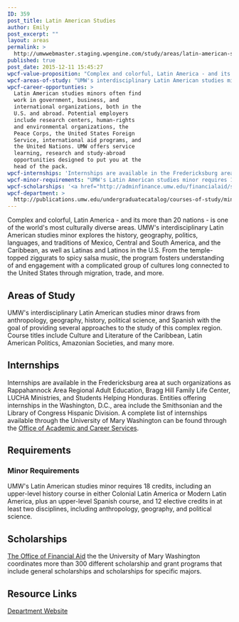```yaml
---
ID: 359
post_title: Latin American Studies
author: Emily
post_excerpt: ""
layout: areas
permalink: >
  http://umwwebmaster.staging.wpengine.com/study/areas/latin-american-studies/
published: true
post_date: 2015-12-11 15:45:27
wpcf-value-proposition: "Complex and colorful, Latin America - and its more than 20 nations - is one of the world's most culturally diverse areas. UMW's interdisciplinary Latin American studies minor explores the history, geography, politics, languages, and traditions of Mexico, Central and South America, and the Caribbean, as well as Latinas and Latinos in the U.S. From the temple-topped ziggurats to spicy salsa music, the program fosters understanding of and engagement with a complicated group of cultures long connected to the United States through migration, trade, and more."
wpcf-areas-of-study: "UMW's interdisciplinary Latin American studies minor draws from anthropology, geography, history, political science, and Spanish with the goal of providing several approaches to the study of this complex region. Course titles include Culture and Literature of the Caribbean, Latin American Politics, Amazonian Societies, and many more."
wpcf-career-opportunties: >
  Latin American studies minors often find
  work in government, business, and
  international organizations, both in the
  U.S. and abroad. Potential employers
  include research centers, human-rights
  and environmental organizations, the
  Peace Corps, the United States Foreign
  Service, international aid programs, and
  the United Nations. UMW offers service
  learning, research and study-abroad
  opportunities designed to put you at the
  head of the pack.
wpcf-internships: 'Internships are available in the Fredericksburg area at such organizations as Rappahannock Area Regional Adult Education, Bragg Hill Family Life Center, LUCHA Ministries, and Students Helping Honduras. Entities offering internships in the Washington, D.C., area include the Smithsonian and the Library of Congress Hispanic Division. A complete list of internships available through the University of Mary Washington can be found through the <a href="http://academics.umw.edu/academicandcareerservices/links-to-internship-opportunities/">Office of Academic and Career Services</a>.'
wpcf-minor-requirements: "UMW's Latin American studies minor requires 18 credits, including an upper-level history course in either Colonial Latin America or Modern Latin America, plus an upper-level Spanish course, and 12 elective credits in at least two disciplines, including anthropology, geography, and political science."
wpcf-scholarships: '<a href="http://adminfinance.umw.edu/financialaid/scholarship-information/">The Office of Financial Aid</a> the the University of Mary Washington coordinates more than 300 different scholarship and grant programs that include general scholarships and scholarships for specific majors.'
wpcf-department: >
  http://publications.umw.edu/undergraduatecatalog/courses-of-study/minors/latin-american-studies-minor/
---
```


<!-- Types Custom Fields: -->

<!-- value-proposition -->
Complex and colorful, Latin America - and its more than 20 nations - is one of the world's most culturally diverse areas. UMW's interdisciplinary Latin American studies minor explores the history, geography, politics, languages, and traditions of Mexico, Central and South America, and the Caribbean, as well as Latinas and Latinos in the U.S. From the temple-topped ziggurats to spicy salsa music, the program fosters understanding of and engagement with a complicated group of cultures long connected to the United States through migration, trade, and more.
<!-- End value-proposition -->

<!-- areas-of-study -->
<h2>Areas of Study</h2>UMW's interdisciplinary Latin American studies minor draws from anthropology, geography, history, political science, and Spanish with the goal of providing several approaches to the study of this complex region. Course titles include Culture and Literature of the Caribbean, Latin American Politics, Amazonian Societies, and many more.
<!-- End areas-of-study -->

<!-- internships -->
<h2>Internships</h2>Internships are available in the Fredericksburg area at such organizations as Rappahannock Area Regional Adult Education, Bragg Hill Family Life Center, LUCHA Ministries, and Students Helping Honduras. Entities offering internships in the Washington, D.C., area include the Smithsonian and the Library of Congress Hispanic Division. A complete list of internships available through the University of Mary Washington can be found through the <a href="http://academics.umw.edu/academicandcareerservices/links-to-internship-opportunities/">Office of Academic and Career Services</a>.
<!-- End internships -->

<!-- requirements -->
<h2>Requirements</h2>
<!-- minor-requirements -->
<h3>Minor Requirements</h3>UMW's Latin American studies minor requires 18 credits, including an upper-level history course in either Colonial Latin America or Modern Latin America, plus an upper-level Spanish course, and 12 elective credits in at least two disciplines, including anthropology, geography, and political science.
<!-- End minor-requirements -->

<!-- End requirements -->

<!-- scholarships -->
<h2>Scholarships</h2><a href="http://adminfinance.umw.edu/financialaid/scholarship-information/">The Office of Financial Aid</a> the the University of Mary Washington coordinates more than 300 different scholarship and grant programs that include general scholarships and scholarships for specific majors.
<!-- End scholarships -->

<!-- resource-links -->
<h2>Resource Links</h2>
<!-- department -->
<a href="http://publications.umw.edu/undergraduatecatalog/courses-of-study/minors/latin-american-studies-minor/" class="button">Department Website</a>
<!-- End department -->

<!-- End resource-links -->

<!-- End Types Custom Fields -->